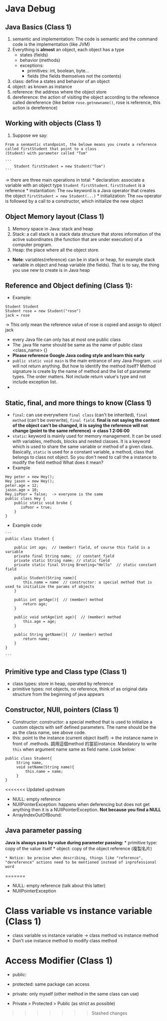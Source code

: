 # Java Debug 

## Java Basics (Class 1)

   1. semantic and implementation: The code is semantic and the command code is the implementation (like JVM)
   2. Everything is **almost** an object, each object has a type 
        * states (fields)
        * behavior (methods)
        * exceptions:
            * primitives: int, boolean, byte...
            * fields (the fields themselves not the contents)
   3. class: define a states and behavior of an object
   4. object: as known as instance
   5. reference: the address where the object store
   6. dereference: the action of visiting the object according to the reference called dereference (like below 
   `rose.getnewname()`, rose is reference, this action is dereference)
   
   
## Working with objects (Class 1)

   1. Suppose we say:
   
    From a senmantic standpoint, the belowe means you create a reference called firstStudent that point to a class 
    (Student) with parameter called "Tom"
    
    ``` 
        Student firstStudent = new Student("Tom")
    ```
   -> there are three main operations in total:
        * declaration: associate a variable with an object type `Student firstStudent`. `firstStudent` is a reference
        * instantiation: The `new` keyword is a Java operator that creates the object `firstStudent = new Student(...)`
        * initialization: The `new` operator is followed by a call to a constructor, which initialize the new object
    
    
## Object Memory layout (Class 1)

   1. Memory space in Java: stack and heap
   2. Stack: a call stack is a stack data structure that stores information of the active subordinates (the function 
    that are under execution) of a computer program. 
   3. Heap: the place where all the object store.
   
   * **Note**: variables(reference) can be in stack or heap, for example stack variable in object and heap variable 
   (the fields). That is to say, the thing you use new to create is in Java heap
   
   
## Reference and Object defining (Class 1):
   * Example:
   
    Student Student
    Student rose = new Student("rose")
    jack = rose
   -> This only mean the reference value of rose is copied and assign to object jack
   
   * every Java file can only has at most one public class
   * The .java file name should be same as the name of public class <class_name> {}
   * **Please reference Google Java coding style and learn this early**
   * `public static void main` is the main entrance of any Java Program. `void` will not return anything. But how to 
   identify the method itself? Method signature is create by the name of method and the list of parameter types. 
   The order matters. Not include return value's type and not include exception list.
   *  
    
    
## Static, final, and more things to know (Class 1)
   * `final`: can use everywhere `final class` (can't be inherited), `final method` (can't be overwrite), `final field`.
   **final is not saying the content of the object can't be changed, it is saying the reference will not change
   (point to the same reference) -> class 1 2:06:00**
   * `static`:  keyword is mainly used for memory management. It can be used with variables, methods, blocks and nested 
   classes. It is a keyword which is used to share the same variable or method of a given class. Basically, 
   `static` is used for a constant variable, a method, class that belongs to class not object. So you don't need to call
    the a instance to modify the field method What does it mean?
   * Example
   ```
   Hey peter = new Hey();
   Hey jason = new Hey();
   peter.age = 12;
   jason.age = 10;
   Hey.isPoor = false;  -> everyone is the same
   public class Hey {
       public static void broke {
          isPoor = true;
       }
   }
   ```

   * Example code

    ```
    public class Student {
    
        public int age;  // (member) field, of course this field is a variable
        private final String name;  // constant field
        private static String name; // static field
        private static final String Breeting="Hello"  // static constant field 
        
        public Student(String name){
            this.name = name  // constructor: a special method that is used to initialize the params of objects
        }
        
        public int getAge(){  // (member) method
            return age;
        }
        
        public void setAge(int age){  // (member) method
            this.age = age;
        }

        public String getName(){  // (member) method
            return name;
        }    
    }
    
    ```

## Primitive type and Class type (Class 1)
   * class types: store in heap, operated by reference
   * primitive types: not objects, no reference, think of as original data structure from the beginning of java appears
   
   
## Constructor, NUll, pointers (Class 1)
   * Constructor: constructor: a special method that is used to initialize a custom objects with self defined 
   parameters. The name should be the as the class name, see above code.
   * this: point to the instance (current object itself) -> the instance name in front of .methods. 調用這個method 
   的當前instance. Mandatory to write `this` when argument name same as field name. Look below:
   
   ```
   public class Student{
        String name,
        void setName(String name){
            this.name = name;
        }
   }
   ```
    
<<<<<<< Updated upstream
   * NULL: empty reference
   * NUllPointerException: happens when deferencing but does not get anything then it is a NUllPointerException. **Not because you find a NULL**
   * ArrayIndexOutOfBound: 


## Java parameter passing
**Java is always pass by value during parameter passing:**
    * primitive type: copy of the value itself
    * object: copy of the object reference (複製名片)

    * Notice: be precise when describing, things like "reference", "dereference" actions need to be mentioned instead of inprofessional word
=======
   * NULL: empty reference (talk about this latter)
   * NUllPointerException 
   

# Class variable vs instance variable (Class 1)

   * class variable vs instance variable -> class method vs instance method
   * Don't use instance method to modify class method
   
   
# Access Modifier (Class 1)
   * public:
   * protected: same package can access
   * private: only myself (other method in the same class can use)

   * Private > Protected > Public (as strict as possible)

   
   
   
   
   
   
   
   
   
   
>>>>>>> Stashed changes
   